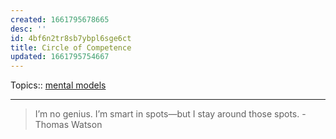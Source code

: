 ```yaml
---
created: 1661795678665
desc: ''
id: 4bf6n2tr8sb7ybpl6sge6ct
title: Circle of Competence
updated: 1661795754667
---
```

   
Topics::  [mental models](../topics/mental%20models.md)   
   
   
---   
   

   
> I’m no genius. I’m smart in spots—but I stay around those spots. - Thomas Watson
